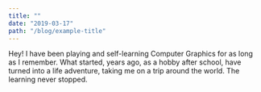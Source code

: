 ```yaml
---
title: ""
date: "2019-03-17"
path: "/blog/example-title"
---
```


Hey! I have been playing and self-learning Computer Graphics for as long as I remember. What started, years ago, as a hobby after school, have turned into a life adventure, taking me on a trip around the world. The learning never stopped.
